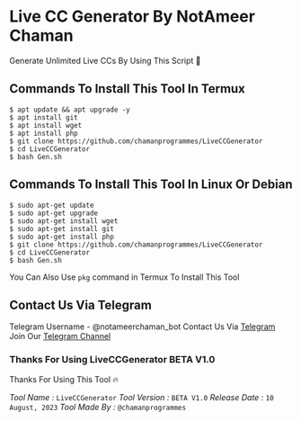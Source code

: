 # Live CC Generator By NotAmeer Chaman
Generate Unlimited Live CCs By Using This Script 🥶

## Commands To Install This Tool In Termux
```
$ apt update && apt upgrade -y 
$ apt install git 
$ apt install wget 
$ apt install php 
$ git clone https://github.com/chamanprogrammes/LiveCCGenerator
$ cd LiveCCGenerator
$ bash Gen.sh
```

## Commands To Install This Tool In Linux Or Debian 
```
$ sudo apt-get update
$ sudo apt-get upgrade
$ sudo apt-get install wget
$ sudo apt-get install git
$ sudo apt-get install php
$ git clone https://github.com/chamanprogrammes/LiveCCGenerator
$ cd LiveCCGenerator
$ bash Gen.sh
```

You Can Also Use `pkg` command in Termux To Install This Tool 

## Contact Us Via Telegram

Telegram Username - @notameerchaman_bot
Contact Us Via [Telegram](http://t.me/notameerchaman_bot)
Join Our [Telegram Channel](http://t.me/chamanprogrammes)

### Thanks For Using LiveCCGenerator BETA V1.0
Thanks For Using This Tool 🔥

*Tool Name :* `LiveCCGenerator`
*Tool Version :* `BETA V1.0`
*Release Date :* `10 August, 2023`
*Tool Made By :* `@chamanprogrammes`
